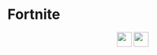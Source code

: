 # Fortnite
<p align="center">
<a href="https://heroku.com/deploy?template=https://github.com/Mohamed-Warsame/Fortnite><img height="30px" src="https://raw.githubusercontent.com/darrylburke/heltic_arduino_wifi_Device_Ghoster_LCD/main/deploy/heroku2.svg"><img></a>
<a href="https://repl.it/github/FogNetwork/Tsunami"><img height="30px" src="https://raw.githubusercontent.com/FogNetwork/Tsunami/main/deploy/replit2.svg"><img></a>
<a href="https://glitch.com/edit/#!/import/github/FogNetwork/Tsunami"><img height="30px" src="https://raw.githubusercontent.com/FogNetwork/Tsunami/main/deploy/glitch2.svg"><img></a>
</p>
